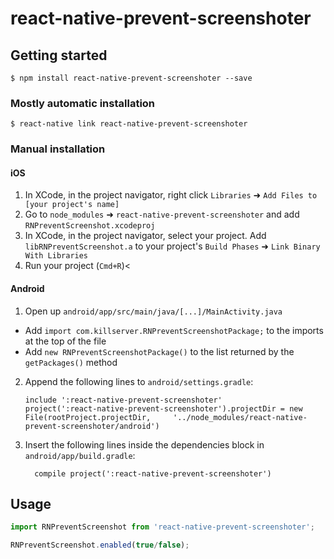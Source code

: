
# react-native-prevent-screenshoter

## Getting started

`$ npm install react-native-prevent-screenshoter --save`

### Mostly automatic installation

`$ react-native link react-native-prevent-screenshoter`

### Manual installation


#### iOS

1. In XCode, in the project navigator, right click `Libraries` ➜ `Add Files to [your project's name]`
2. Go to `node_modules` ➜ `react-native-prevent-screenshoter` and add `RNPreventScreenshot.xcodeproj`
3. In XCode, in the project navigator, select your project. Add `libRNPreventScreenshot.a` to your project's `Build Phases` ➜ `Link Binary With Libraries`
4. Run your project (`Cmd+R`)<

#### Android

1. Open up `android/app/src/main/java/[...]/MainActivity.java`
  - Add `import com.killserver.RNPreventScreenshotPackage;` to the imports at the top of the file
  - Add `new RNPreventScreenshotPackage()` to the list returned by the `getPackages()` method
2. Append the following lines to `android/settings.gradle`:
  	```
  	include ':react-native-prevent-screenshoter'
  	project(':react-native-prevent-screenshoter').projectDir = new File(rootProject.projectDir, 	'../node_modules/react-native-prevent-screenshoter/android')
  	```
3. Insert the following lines inside the dependencies block in `android/app/build.gradle`:
  	```
      compile project(':react-native-prevent-screenshoter')
  	```



## Usage
```javascript
import RNPreventScreenshot from 'react-native-prevent-screenshoter';

RNPreventScreenshot.enabled(true/false);
```
  